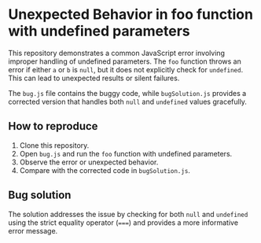 # Unexpected Behavior in foo function with undefined parameters

This repository demonstrates a common JavaScript error involving improper handling of undefined parameters.  The `foo` function throws an error if either `a` or `b` is `null`, but it does not explicitly check for `undefined`. This can lead to unexpected results or silent failures.

The `bug.js` file contains the buggy code, while `bugSolution.js` provides a corrected version that handles both `null` and `undefined` values gracefully.

## How to reproduce

1. Clone this repository.
2. Open `bug.js` and run the `foo` function with undefined parameters.
3. Observe the error or unexpected behavior.
4. Compare with the corrected code in `bugSolution.js`.

## Bug solution

The solution addresses the issue by checking for both `null` and `undefined` using the strict equality operator (`===`) and provides a more informative error message.